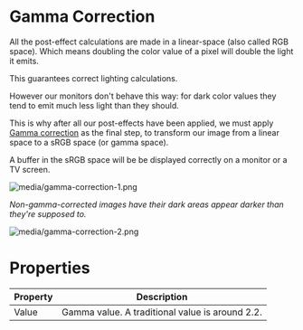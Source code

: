 # Gamma Correction

All the post-effect calculations are made in a linear-space (also called RGB space). Which means doubling the color value of a pixel will double the light it emits. 

This guarantees correct lighting calculations.

However our monitors don't behave this way: for dark color values they tend to emit much less light than they should. 

This is why after all our post-effects have been applied, we must apply [Gamma correction](http://en.wikipedia.org/wiki/Gamma_correction)  as the final step, to transform our image from a linear space to a sRGB space (or gamma space). 

A buffer in the sRGB space will be be displayed correctly on a monitor or a TV screen.

![media/gamma-correction-1.png](media/gamma-correction-1.png) 

*Non-gamma-corrected images have their dark areas appear darker than they're supposed to.*

![media/gamma-correction-2.png](media/gamma-correction-2.png) 

# Properties

| Property | Description                                     |
| -------- | ----------------------------------------------- |
| Value    | Gamma value. A traditional value is around 2.2. |


 

 

